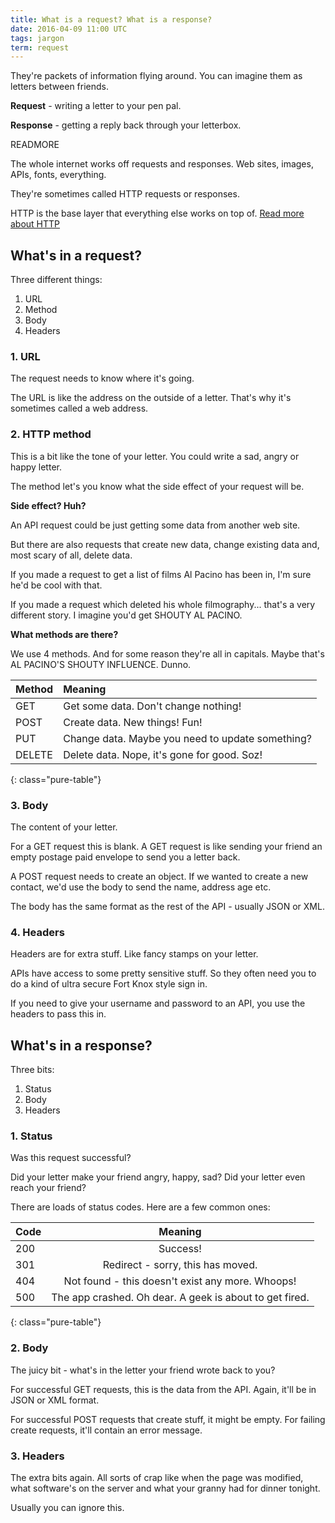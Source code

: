 ```yaml
---
title: What is a request? What is a response?
date: 2016-04-09 11:00 UTC
tags: jargon
term: request
---
```


They're packets of information flying around.  You can imagine them as letters between friends.

**Request** - writing a letter to your pen pal.

**Response** - getting a reply back through your letterbox.

READMORE

The whole internet works off requests and responses. Web sites, images, APIs, fonts, everything.

They're sometimes called HTTP requests or responses. 

HTTP is the base layer that everything else works on top of. [Read more about HTTP](/what-is-http)

## What's in a request?

Three different things:

1. URL
2. Method
3. Body
4. Headers

### 1. URL 

The request needs to know where it's going. 

The URL is like the address on the outside of a letter. That's why it's sometimes called a web address.

### 2. HTTP method

This is a bit like the tone of your letter. You could write a sad, angry or happy letter.

The method let's you know what the side effect of your request will be.

**Side effect? Huh?**

An API request could be just getting some data from another web site.

But there are also requests that create new data, change existing data and, most scary of all, delete data.

If you made a request to get a list of films Al Pacino has been in, I'm sure he'd be cool with that.

If you made a request which deleted his whole filmography... that's a very different story. I imagine you'd get SHOUTY AL PACINO.

**What methods are there?**

We use 4 methods. And for some reason they're all in capitals. Maybe that's AL PACINO'S SHOUTY INFLUENCE. Dunno.

|Method|Meaning|
|:-----|:------|
|GET|Get some data. Don't change nothing!|
|POST|Create data. New things! Fun!|
|PUT|Change data. Maybe you need to update something?|
|DELETE|Delete data. Nope, it's gone for good. Soz!|
{: class="pure-table"}

### 3. Body

The content of your letter. 

For a GET request this is blank. A GET request is like sending your friend an empty postage paid envelope to send you a letter back.

A POST request needs to create an object. If we wanted to create a new contact, we'd use the body to send the name, address age etc.

The body has the same format as the rest of the API - usually JSON or XML.

### 4. Headers

Headers are for extra stuff. Like fancy stamps on your letter.

APIs have access to some pretty sensitive stuff. So they often need you to do a kind of ultra secure Fort Knox style sign in.

If you need to give your username and password to an API, you use the headers to pass this in.

## What's in a response?

Three bits:

1. Status
2. Body
3. Headers

### 1. Status

Was this request successful? 

Did your letter make your friend angry, happy, sad? Did your letter even reach your friend?

There are loads of status codes. Here are a few common ones:

|Code|Meaning|
|:---|:------:
|200|Success!|
|301|Redirect - sorry, this has moved.|
|404|Not found - this doesn't exist any more. Whoops!|
|500|The app crashed. Oh dear. A geek is about to get fired.|
{: class="pure-table"}

### 2. Body

The juicy bit - what's in the letter your friend wrote back to you?

For successful GET requests, this is the data from the API. Again, it'll be in JSON or XML format.

For successful POST requests that create stuff, it might be empty. For failing create requests, it'll contain an error message.

### 3. Headers

The extra bits again. All sorts of crap like when the page was modified, what software's on the server and what your granny had for dinner tonight.

Usually you can ignore this.

